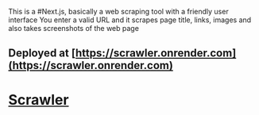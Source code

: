 This is a #Next.js, basically a web scraping tool with a friendly user interface
You enter a valid URL and it scrapes page title, links, images and also takes screenshots of the web page

## Deployed at [https://scrawler.onrender.com](https://scrawler.onrender.com)

# [Scrawler](https://scrawler.onrender.com)
